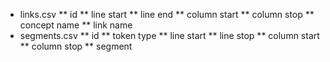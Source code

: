 * links.csv
** id
** line start
** line end
** column start
** column stop
** concept name
** link name
* segments.csv
** id
** token type
** line start
** line stop
** column start
** column stop
** segment
